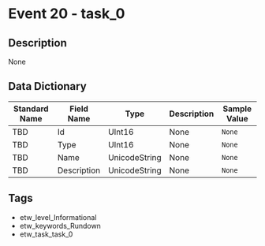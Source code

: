 # Event 20 - task_0

## Description
None

## Data Dictionary
|Standard Name|Field Name|Type|Description|Sample Value|
|---|---|---|---|---|
|TBD|Id|UInt16|None|`None`|
|TBD|Type|UInt16|None|`None`|
|TBD|Name|UnicodeString|None|`None`|
|TBD|Description|UnicodeString|None|`None`|

## Tags
* etw_level_Informational
* etw_keywords_Rundown
* etw_task_task_0